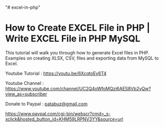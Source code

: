 "# excel-in-php" 


How to Create EXCEL File in PHP | Write EXCEL File in PHP MySQL
================================================================
This tutorial will walk you through how to generate Excel files in PHP. Examples on creating XLSX, CSV, files and exporting data from MySQL to Excel.


Youtube Tutorial : https://youtu.be/6XcqtoEy6T4

Youtube Channel : https://www.youtube.com/channel/UC2Q4oWfoMQzi6AES8Vb2vQw?view_as=subscriber

Donate to Paypal : patabuz@gmail.com

https://www.paypal.com/cgi-bin/webscr?cmd=_s-xclick&hosted_button_id=KHM59LRPNV3YY&source=url

